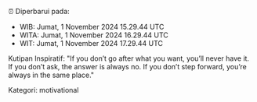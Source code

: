 ⏰ Diperbarui pada:
- WIB: Jumat, 1 November 2024 15.29.44 UTC
- WITA: Jumat, 1 November 2024 16.29.44 UTC
- WIT: Jumat, 1 November 2024 17.29.44 UTC

Kutipan Inspiratif:
"If you don’t go after what you want, you’ll never have it. If you don’t ask, the answer is always no. If you don’t step forward, you’re always in the same place."


Kategori: motivational

